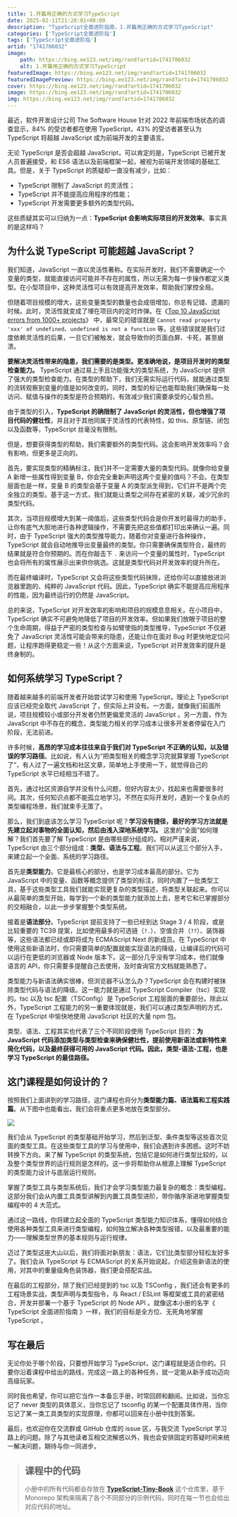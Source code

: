 ```yaml
---
title: 1.开篇用正确的方式学习TypeScript
date: 2025-02-11T21:28:01+08:00
description: "TypeScript全面进阶指南，1.开篇用正确的方式学习TypeScript"
categories: ['TypeScript全面进阶指']
tags: ['TypeScript全面进阶指']
artid: "1741706032"
image:
    path: https://bing.ee123.net/img/rand?artid=1741706032
    alt: 1.开篇用正确的方式学习TypeScript
featuredImage: https://bing.ee123.net/img/rand?artid=1741706032
featuredImagePreview: https://bing.ee123.net/img/rand?artid=1741706032
cover: https://bing.ee123.net/img/rand?artid=1741706032
image: https://bing.ee123.net/img/rand?artid=1741706032
img: https://bing.ee123.net/img/rand?artid=1741706032
---
```


最近，软件开发设计公司 The Software House 针对 2022 年前端市场状态的调查显示，84% 的受访者都在使用 TypeScript，43% 的受访者甚至认为 TypeScript 将超越 JavaScript 成为前端开发的主要语言。

无论 TypeScript 是否会超越 JavaScript，可以肯定的是，TypeScript 已被开发人员普遍接受，和 ES6 语法以及前端框架一起，被视为前端开发领域的基础工具。但是，关于 TypeScript 的质疑却一直没有减少，比如：

-   TypeScript 限制了 JavaScript 的灵活性；
-   TypeScript 并不能提高应用程序的性能；
-   TypeScript 开发需要更多额外的类型代码。

这些质疑其实可以归纳为一点：**TypeScript 会影响实际项目的开发效率**。事实真的是这样吗？

## 为什么说 TypeScript 可能超越 JavaScript？

我们知道，JavaScript 一直以灵活性著称。在实际开发时，我们不需要确定一个变量的类型，就能直接访问可能并不存在的属性，所以无需为每一步操作都定义类型。在小型项目中，这种灵活性可以有效提高开发效率，帮助我们掌控全局。

但随着项目规模的增大，这些变量类型的数量也会成倍增加，你总有记错、遗漏的时候。此时，灵活性就变成了埋在项目内的定时炸弹。在《[Top 10 JavaScript errors from 1000+ projects](https://link.juejin.cn/?target=https%3A%2F%2Frollbar.com%2Fblog%2Ftop-10-javascript-errors%2F)》 中，最常见的错误就是 `Cannot read property 'xxx' of undefined`、`undefined is not a function` 等。这些错误就是我们过度依赖灵活性的后果，一旦它们被触发，就会导致你的页面白屏、卡死，甚至崩溃。

**要解决灵活性带来的隐患，我们需要的是类型。更准确地说，是项目开发时的类型检查能力。** TypeScript 通过易上手且功能强大的类型系统，为 JavaScript 提供了强大的类型检查能力。在类型的帮助下，我们无需实际运行代码，就能通过类型的流转观察到变量的值是如何改变的。同时，类型的标记也能帮助我们确保每一处访问、赋值与操作的类型是符合预期的，有效减少我们需要承受的心智负担。

由于类型的引入，**TypeScript 的确限制了 JavaScript 的灵活性，但也增强了项目代码的健壮性**，并且对于其他同属于灵活性的代表特性，如 this、原型链、闭包以及函数等，TypeScript 丝毫没有限制。

但是，想要获得类型的帮助，我们需要额外的类型代码。这会影响开发效率吗？会有影响，但更多是正向的。

首先，要实现类型的精确标注，我们并不一定需要大量的类型代码。就像你给变量 A 新增一些属性得到变量 B，你会完全重新声明这两个变量的值吗？不会。在类型层面也是一样，变量 B 的类型会基于变量 A 的类型派生得到，它们并不是两个完全独立的类型。基于这一方式，我们就能让类型之间存在紧密的关联，减少冗余的类型代码。

其次，当项目规模增大到某一阈值后，这些类型代码会是你开发时最得力的助手，让你有底气大胆地进行各种逻辑操作，不需要先把这些值都打印出来确认一遍。同时，由于 TypeScript 强大的类型推导能力，随着你对变量进行各种操作，TypeScript 就会自动地推导出变量最终的类型。你只需要确保类型符合，最终的结果就是符合你预期的。而在你敲击下 `.` 来访问一个变量的属性时，TypeScript 也会将所有的属性展示出来供你挑选。这就是类型代码对开发效率的提升所在。

而在最终编译时，TypeScript 又会将这些类型代码抹除，还给你可以直接放进浏览器里跑的、纯粹的 JavaScript 代码。因此，TypeScript 确实不能提高应用程序的性能，因为最终运行的仍然是 JavaScript。

总的来说，TypeScript 对开发效率的影响和项目的规模息息相关。在小项目中，TypeScript 确实不可避免地降低了项目的开发效率。但如果我们放眼于项目的整个生命周期，得益于严密的类型检查与如臂使指的类型推导，TypeScript 不仅避免了 JavaScript 灵活性可能会带来的隐患，还能让你在面对 Bug 时更快地定位问题，让程序跑得更稳定一些！从这个方面来说，TypeScript 对开发效率的提升是终身制的。

## 如何系统学习 TypeScript？

随着越来越多的前端开发者开始尝试学习和使用 TypeScript，理论上 TypeScript 应该已经完全取代 JavaScript 了，但实际上并没有。一方面，就像我们前面所说，项目规模较小或部分开发者仍然更偏爱灵活的 JavaScript 。另一方面，作为 JavaScript 中不存在的概念，类型能力相关的学习成本让很多开发者停留在入门阶段，无法前进。

许多时候，**高昂的学习成本往往来自于我们对 TypeScript 不正确的认知，以及错误的学习路径**。比如说，有人认为“把类型相关的概念学习完就算掌握 TypeScript 了”，有人过了一遍文档和社区文章，简单地上手使用一下，就觉得自己的 TypeScript 水平已经相当不错了。

首先，通过社区资源自学并没有什么问题，但好内容太少，找起来也需要很多时间。其次，任何知识点都不能孤立地学习。不然在实际开发时，遇到一个复杂点的类型编程场景，我们就束手无策了。

那么，我们到底该怎么学习 TypeScript 呢？**学习没有捷径，最好的学习方法就是先建立起对事物的全面认知，然后由浅入深地系统学习。** 这里的“全面”如何理解？我们首先要了解 TypeScript 是由哪些部分组成的。相对严谨来说，TypeScript 由三个部分组成：**类型、语法与工程**。我们可以从这三个部分入手，来建立起一个全面、系统的学习路径。

首先是**类型能力**。它是最核心的部分，也是学习成本最高的部分。它为 JavaScript 中的变量、函数等概念提供了类型的标注，同时内置了一批类型工具，基于这些类型工具我们就能实现更复杂的类型描述，将类型关联起来。你可以从最简单的类型开始，每学到一个新的类型能力就添加上去，思考它和已掌握部分的交相融合，以此一步步掌握整个类型系统。

接着是**语法部分**。TypeScript 提前支持了一些已经到达 Stage 3 / 4 阶段，或是比较重要的 TC39 提案，比如使用最多的可选链（`?.`）、空值合并（`??`）、装饰器等，这些语法都已经或即将成为 ECMAScript Next 的新成员。在 TypeScript 中使用这些新语法时，你只需要简单的配置就能实现语法的降级，让编译后的代码可以运行在更低的浏览器或 Node 版本下。这一部分几乎没有学习成本，他们就像语言的 API，你只需要多提醒自己去使用，及时查询官方文档就能熟悉了。

类型能力与新语法确实很棒，但浏览器不认怎么办？TypeScript 会在构建时被抹除类型代码与语法的降级。这一能力就是通过 TypeScript Compiler（tsc）实现的。tsc 以及 tsc 配置（TSConfig）是 TypeScript 工程层面的重要部分。除此以外，TypeScript 工程能力的另一重要体现就是，我们可以通过类型声明的方式，在 TypeScript 中愉快地使用 JavaScript 社区的大量 npm 包。

类型、语法、工程其实也代表了三个不同阶段使用 TypeScript 目的：**为 JavaScript 代码添加类型与类型检查来确保健壮性，提前使用新语法或新特性来简化代码，以及最终获得可用的 JavaScript 代码。因此，类型-语法-工程，也是学习 TypeScript 的最佳路径。**

## 这门课程是如何设计的？

按照我们上面讲到的学习路径，这门课程也将分为**类型能力篇、语法篇和工程实践篇**。从下图中也能看出，我们会将重点更多地放在类型部分。

![](https://p3-juejin.byteimg.com/tos-cn-i-k3u1fbpfcp/214c20c9e0314b8ca2a6c9cecc45e7bf~tplv-k3u1fbpfcp-zoom-1.image)

我们会从 TypeScript 的类型基础开始学习，然后到泛型、条件类型等这些首次见面的类型工具。在这些类型工具的学习与使用中，我们会遇到许多困惑。这时不妨转换下方向，来了解 TypeScript 的类型系统，包括它是如何进行类型比较的，以及整个类型世界的运行规则是怎样的。这一步将帮助你从根源上理解 TypeScript 的类型能力设计与底层运行规则。

掌握了类型工具与类型系统后，我们才会学习类型能力最复杂的概念：类型编程。这部分我们会从内置工具类型讲解到内置工具类型进阶，带你循序渐进地掌握类型编程中的 4 大范式。

通过这一路线，你将建立起全面的 TypeScript 类型能力知识体系，懂得如何结合使用各种类型工具来进行类型编程，如何独立解决各种类型报错，以及最重要的能力——理解类型世界的基本规则与运行规律。

迈过了类型这座大山以后，我们将面对新朋友：语法，它们比类型部分轻松友好多了。我们会从 TypeScript 与 ECMAScript 的关系开始说起，介绍这些新语法的使用，对其中的重量级角色装饰器，我们更会搭配实战。

在最后的工程部分，除了我们已经提到的 tsc 以及 TSConfig ，我们还会有更多的工程场景实战，类型声明与类型指令，与 React / ESLint 等框架或工具的紧密结合，开发并部署一个基于 TypeScript 的 Node API 。就像这本小册的名字《 TypeScript 全面进阶指南 》一样，我们的目标是全方位、无死角地掌握 TypeScript 。

## 写在最后

无论你处于哪个阶段，只要想开始学习 TypeScript，这门课程就是适合你的。只要你沿着课程中给出的路线，完成这一路上的各种任务，就一定能从新手成功迈向高级玩家。

同时我也希望，你可以把它当作一本备忘手册，时常回顾和翻阅。比如说，当你忘记了 never 类型的具体意义，当你忘记了 tsconfig 的某一个配置具体作用，当你忘记了某一类工具类型的实现原理，你都可以回来在小册中找到答案。

最后，也欢迎你在交流群或 GitHub 仓库的 issue 区，与我交流 TypeScript 学习路上的问题。除了与其他读者互相交流解惑以外，我也会安排固定的答疑时间来统一解决问题，期待与你一同进步。

> ## 课程中的代码
>
> 小册中的所有代码都会存放在 **[TypeScript-Tiny-Book](https://github.com/linbudu599/TypeScript-Tiny-Book)** 这个仓库里，基于 Monorepo 架构来隔离了各个不同部分的示例代码，同时在每一节也会给出对应代码的地址。